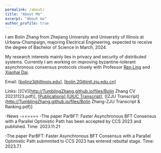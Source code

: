 ```yaml
---
permalink: /about/
title: "About Me"
excerpt: "About me"
author_profile: true
---
```


I am Bolin Zhang from Zhejiang University and University of Illinois at Urbana-Champaign, majoring Electrical Engineering, expected to receive the degree of Bachelor of Science in March, 2024. 

My research interests mainly lies in privacy and security of distributed systems. Currently I am working on improving byzantine-tolerant asynchronous consensus protocols closely with Professor [Ren Ling](https://cs.illinois.edu/about/people/faculty/renling) and [Xiaohai Dai](https://scholar.google.com/citations?user=FU4tiesAAAAJ&hl=en&oi=ao).

Email: \[bolinz3@illinois.edu\], \[bolin.20@intl.zju.edu.cn\]

Links: \[[CV](http://TumblingZhang.github.io/files/Bolin Zhang CV 20231123.pdf)\], \[[Publications](https://tumblingzhang.github.io/pubs/)\],\[[UIUC Transcript](http://TumblingZhang.github.io/files/Transcript.pdf)\], \[[ZJU Transcript](http://TumblingZhang.github.io/files/Bolin Zhang-ZJU Transcript & Ranking.pdf)\]

-News
-======
-The paper ParBFT: Faster Asynchronous BFT Consensus with a Parallel Optimistic Path has been accepted by CCS 2023 and published. Time: 2023.11.21

-The paper ParBFT: Faster Asynchronous BFT Consensus with a Parallel Optimistic Path submmited to CCS 2023 has entered rebuttal stage. Time: 2023.7.1




